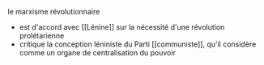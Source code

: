  le marxisme révolutionnaire
  - est d'accord avec [[Lénine]] sur la nécessité d'une révolution prolétarienne
  - critique la conception léniniste du Parti [[communiste]], qu'il considère comme un organe de centralisation du pouvoir